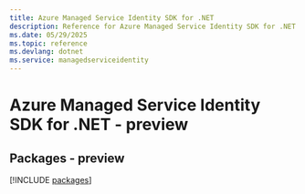 ```yaml
---
title: Azure Managed Service Identity SDK for .NET
description: Reference for Azure Managed Service Identity SDK for .NET
ms.date: 05/29/2025
ms.topic: reference
ms.devlang: dotnet
ms.service: managedserviceidentity
---
```

# Azure Managed Service Identity SDK for .NET - preview
## Packages - preview
[!INCLUDE [packages](managed-service-identity-index.md)]